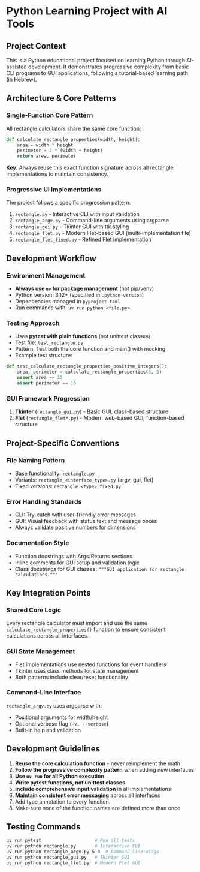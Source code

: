 # Python Learning Project with AI Tools

## Project Context
This is a Python educational project focused on learning Python through AI-assisted development. It demonstrates progressive complexity from basic CLI programs to GUI applications, following a tutorial-based learning path (in Hebrew).

## Architecture & Core Patterns

### Single-Function Core Pattern
All rectangle calculators share the same core function:
```python
def calculate_rectangle_properties(width, height):
    area = width * height
    perimeter = 2 * (width + height)
    return area, perimeter
```
**Key**: Always reuse this exact function signature across all rectangle implementations to maintain consistency.

### Progressive UI Implementations
The project follows a specific progression pattern:
1. `rectangle.py` - Interactive CLI with input validation
2. `rectangle_argv.py` - Command-line arguments using argparse
3. `rectangle_gui.py` - Tkinter GUI with ttk styling
4. `rectangle_flet.py` - Modern Flet-based GUI (multi-implementation file)
5. `rectangle_flet_fixed.py` - Refined Flet implementation

## Development Workflow

### Environment Management
- **Always use `uv` for package management** (not pip/venv)
- Python version: 3.12+ (specified in `.python-version`)
- Dependencies managed in `pyproject.toml`
- Run commands with: `uv run python <file.py>`

### Testing Approach
- Uses **pytest with plain functions** (not unittest classes)
- Test file: `test_rectangle.py` 
- Pattern: Test both the core function and main() with mocking
- Example test structure:
```python
def test_calculate_rectangle_properties_positive_integers():
    area, perimeter = calculate_rectangle_properties(5, 3)
    assert area == 15
    assert perimeter == 16
```

### GUI Framework Progression
1. **Tkinter** (`rectangle_gui.py`) - Basic GUI, class-based structure
2. **Flet** (`rectangle_flet*.py`) - Modern web-based GUI, function-based structure

## Project-Specific Conventions

### File Naming Pattern
- Base functionality: `rectangle.py`
- Variants: `rectangle_<interface_type>.py` (argv, gui, flet)
- Fixed versions: `rectangle_<type>_fixed.py`

### Error Handling Standards
- CLI: Try-catch with user-friendly error messages
- GUI: Visual feedback with status text and message boxes
- Always validate positive numbers for dimensions

### Documentation Style
- Function docstrings with Args/Returns sections
- Inline comments for GUI setup and validation logic
- Class docstrings for GUI classes: `"""GUI application for rectangle calculations."""`

## Key Integration Points

### Shared Core Logic
Every rectangle calculator must import and use the same `calculate_rectangle_properties()` function to ensure consistent calculations across all interfaces.

### GUI State Management
- Flet implementations use nested functions for event handlers
- Tkinter uses class methods for state management
- Both patterns include clear/reset functionality

### Command-Line Interface
`rectangle_argv.py` uses argparse with:
- Positional arguments for width/height
- Optional verbose flag (`-v, --verbose`)
- Built-in help and validation

## Development Guidelines

1. **Reuse the core calculation function** - never reimplement the math
2. **Follow the progressive complexity pattern** when adding new interfaces
3. **Use `uv run` for all Python execution** 
4. **Write pytest functions, not unittest classes**
5. **Include comprehensive input validation** in all implementations
6. **Maintain consistent error messaging** across all interfaces
7. Add type annotation to every function.
8. Make sure none of the function names are defined more than once.

## Testing Commands
```bash
uv run pytest                    # Run all tests
uv run python rectangle.py       # Interactive CLI
uv run python rectangle_argv.py 5 3  # Command-line usage
uv run python rectangle_gui.py   # Tkinter GUI
uv run python rectangle_flet.py  # Modern Flet GUI
```